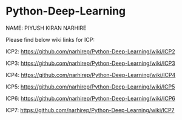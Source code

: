 # Python-Deep-Learning

NAME: PIYUSH KIRAN NARHIRE 

Please find below wiki links for ICP:

ICP2: https://github.com/narhirep/Python-Deep-Learning/wiki/ICP2

ICP3: https://github.com/narhirep/Python-Deep-Learning/wiki/ICP3

ICP4: https://github.com/narhirep/Python-Deep-Learning/wiki/ICP4

ICP5: https://github.com/narhirep/Python-Deep-Learning/wiki/ICP5

ICP6: https://github.com/narhirep/Python-Deep-Learning/wiki/ICP6

ICP7: https://github.com/narhirep/Python-Deep-Learning/wiki/ICP7
